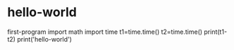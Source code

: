 # hello-world
first-program
import math
import time
t1=time.time()
t2=time.time()
print(t1-t2)
print('hello-world')
